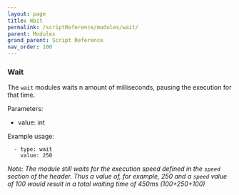 ```yaml
---
layout: page
title: Wait
permalink: /scriptReference/modules/wait/
parent: Modules
grand_parent: Script Reference
nav_order: 100
---
```


### Wait

The `wait` modules waits n amount of milliseconds, pausing the execution for that time.

Parameters:
  - value: int

Example usage:
```
  - type: wait
    value: 250
```

_Note: The module still waits for the execution speed defined in the `speed` section of the header. Thus a value of, for example, 250 and a `speed` value of 100 would result in a total waiting time of 450ms (100+250+100)_